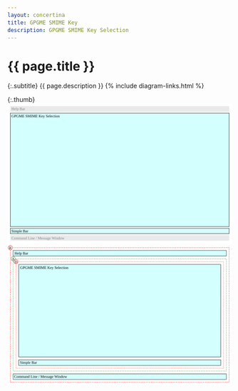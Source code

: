 ```yaml
---
layout: concertina
title: GPGME SMIME Key
description: GPGME SMIME Key Selection
---
```


# {{ page.title }}

{:.subtitle}
{{ page.description }}
{% include diagram-links.html %}

{:.thumb}
![s-dlg-gpgme-smime-key-selection](images/s-dlg-gpgme-smime-key-selection.svg)
![l-dlg-gpgme-smime-key-selection](images/l-dlg-gpgme-smime-key-selection.svg)

